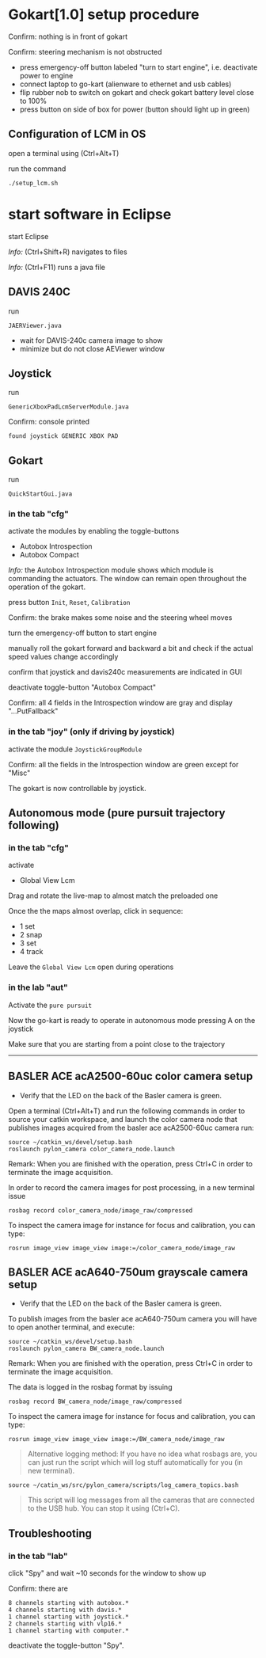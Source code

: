 # Gokart[1.0] setup procedure

Confirm: nothing is in front of gokart

Confirm: steering mechanism is not obstructed

* press emergency-off button labeled "turn to start engine", i.e. deactivate power to engine
* connect laptop to go-kart (alienware to ethernet and usb cables)
* flip rubber nob to switch on gokart and check gokart battery level close to 100%
* press button on side of box for power (button should light up in green)

## Configuration of LCM in OS

open a terminal using (Ctrl+Alt+T)

run the command

    ./setup_lcm.sh

# start software in Eclipse

start Eclipse

*Info:* (Ctrl+Shift+R) navigates to files

*Info:* (Ctrl+F11) runs a java file

## DAVIS 240C

run

    JAERViewer.java

* wait for DAVIS-240c camera image to show
* minimize but do not close AEViewer window

## Joystick

run

    GenericXboxPadLcmServerModule.java

Confirm: console printed

    found joystick GENERIC XBOX PAD

## Gokart

run

    QuickStartGui.java

### in the tab "cfg"

activate the modules by enabling the toggle-buttons
* Autobox Introspection
* Autobox Compact

*Info:* the Autobox Introspection module shows which module is commanding the actuators. The window can remain open throughout the operation of the gokart.

press button `Init`, `Reset`, `Calibration`

Confirm: the brake makes some noise and the steering wheel moves

turn the emergency-off button to start engine

manually roll the gokart forward and backward a bit and check if the actual speed values change accordingly

confirm that joystick and davis240c measurements are indicated in GUI   

deactivate toggle-button "Autobox Compact"

Confirm: all 4 fields in the Introspection window are gray and display "...PutFallback"

### in the tab "joy" (only if driving by joystick)

activate the module `JoystickGroupModule`

Confirm: all the fields in the Introspection window are green except for "Misc"

The gokart is now controllable by joystick.

## Autonomous mode (pure pursuit trajectory following)
### in the tab "cfg"

activate
* Global View Lcm

Drag and rotate the live-map to almost match the preloaded one 

Once the the maps almost overlap, click in sequence:
* 1 set
* 2 snap
* 3 set
* 4 track

Leave the `Global View Lcm` open during operations

### in the lab "aut"
Activate the `pure pursuit`

Now the go-kart is ready to operate in autonomous mode pressing A on the joystick

Make sure that you are starting from a point close to the trajectory

---

## BASLER ACE acA2500-60uc color camera setup

* Verify that the LED on the back of the Basler camera is green.

Open a terminal (Ctrl+Alt+T) and run the following commands in order to source your catkin workspace, and launch the color camera node that publishes images acquired from the basler ace acA2500-60uc camera run:
    
    source ~/catkin_ws/devel/setup.bash
    roslaunch pylon_camera color_camera_node.launch

Remark: When you are finished with the operation, press Ctrl+C in order to terminate the image acquisition.

In order to record the camera images for post processing, in a new terminal issue
    
    rosbag record color_camera_node/image_raw/compressed

To inspect the camera image for instance for focus and calibration, you can type:

    rosrun image_view image_view image:=/color_camera_node/image_raw

## BASLER ACE acA640-750um grayscale camera setup

* Verify that the LED on the back of the Basler camera is green.

To publish images from the basler ace acA640-750um camera you will have to open another terminal, and execute:

    source ~/catkin_ws/devel/setup.bash
    roslaunch pylon_camera BW_camera_node.launch

Remark: When you are finished with the operation, press Ctrl+C in order to terminate the image acquisition.

The data is logged in the rosbag format by issuing

    rosbag record BW_camera_node/image_raw/compressed

To inspect the camera image for instance for focus and calibration, you can type:

    rosrun image_view image_view image:=/BW_camera_node/image_raw

> Alternative logging method: If you have no idea what rosbags are, you can just run the script which will log stuff automatically for you (in new terminal).

    source ~/catin_ws/src/pylon_camera/scripts/log_camera_topics.bash
    
> This script will log messages from all the cameras that are connected to the USB hub. You can stop it using (Ctrl+C).

## Troubleshooting

### in the tab "lab"

click "Spy" and wait ~10 seconds for the window to show up

Confirm: there are

    8 channels starting with autobox.* 
    4 channels starting with davis.*
    1 channel starting with joystick.*
    2 channels starting with vlp16.*
    1 channel starting with computer.*

deactivate the toggle-button "Spy".
